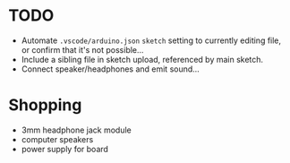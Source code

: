 # TODO

* Automate `.vscode/arduino.json` `sketch` setting to currently editing file, or confirm that it's not possible...
* Include a sibling file in sketch upload, referenced by main sketch.
* Connect speaker/headphones and emit sound...


# Shopping

* 3mm headphone jack module
* computer speakers
* power supply for board